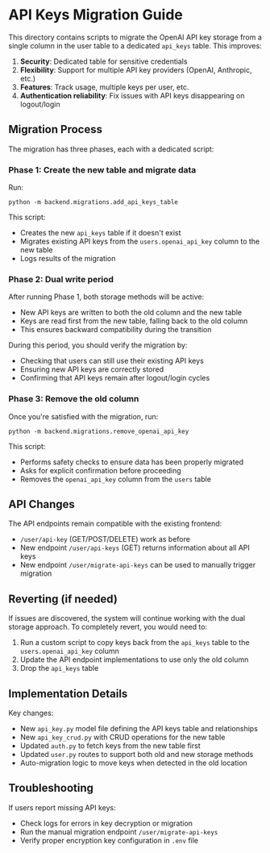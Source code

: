 # API Keys Migration Guide

This directory contains scripts to migrate the OpenAI API key storage from a single column in the user table to a dedicated `api_keys` table. This improves:

1. **Security**: Dedicated table for sensitive credentials
2. **Flexibility**: Support for multiple API key providers (OpenAI, Anthropic, etc.)
3. **Features**: Track usage, multiple keys per user, etc.
4. **Authentication reliability**: Fix issues with API keys disappearing on logout/login

## Migration Process

The migration has three phases, each with a dedicated script:

### Phase 1: Create the new table and migrate data

Run:
```
python -m backend.migrations.add_api_keys_table
```

This script:
- Creates the new `api_keys` table if it doesn't exist
- Migrates existing API keys from the `users.openai_api_key` column to the new table
- Logs results of the migration

### Phase 2: Dual write period

After running Phase 1, both storage methods will be active:
- New API keys are written to both the old column and the new table
- Keys are read first from the new table, falling back to the old column
- This ensures backward compatibility during the transition

During this period, you should verify the migration by:
- Checking that users can still use their existing API keys
- Ensuring new API keys are correctly stored
- Confirming that API keys remain after logout/login cycles

### Phase 3: Remove the old column

Once you're satisfied with the migration, run:
```
python -m backend.migrations.remove_openai_api_key
```

This script:
- Performs safety checks to ensure data has been properly migrated
- Asks for explicit confirmation before proceeding
- Removes the `openai_api_key` column from the `users` table

## API Changes

The API endpoints remain compatible with the existing frontend:
- `/user/api-key` (GET/POST/DELETE) work as before
- New endpoint `/user/api-keys` (GET) returns information about all API keys
- New endpoint `/user/migrate-api-keys` can be used to manually trigger migration

## Reverting (if needed)

If issues are discovered, the system will continue working with the dual storage approach. To completely revert, you would need to:

1. Run a custom script to copy keys back from the `api_keys` table to the `users.openai_api_key` column
2. Update the API endpoint implementations to use only the old column
3. Drop the `api_keys` table

## Implementation Details

Key changes:
- New `api_key.py` model file defining the API keys table and relationships
- New `api_key_crud.py` with CRUD operations for the new table
- Updated `auth.py` to fetch keys from the new table first
- Updated `user.py` routes to support both old and new storage methods
- Auto-migration logic to move keys when detected in the old location

## Troubleshooting

If users report missing API keys:
- Check logs for errors in key decryption or migration
- Run the manual migration endpoint `/user/migrate-api-keys`
- Verify proper encryption key configuration in `.env` file 